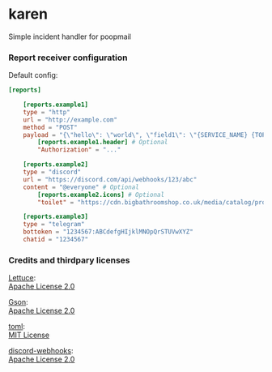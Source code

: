 # karen

Simple incident handler for poopmail

### Report receiver configuration

Default config:
```toml
[reports]

    [reports.example1]
    type = "http"
    url = "http://example.com"
    method = "POST"
    payload = "{\"hello\": \"world\", \"field1\": \"{SERVICE_NAME} {TOPIC} {DESCRIPTION} {TYPE}\"}" # Optional
        [reports.example1.header] # Optional
        "Authorization" = "..."

    [reports.example2]
    type = "discord"
    url = "https://discord.com/api/webhooks/123/abc"
    content = "@everyone" # Optional
        [reports.example2.icons] # Optional
        "toilet" = "https://cdn.bigbathroomshop.co.uk/media/catalog/product/cache/07469e52453ec3e9e92a88c7a63b12d8/h/l/hlb031w_ls_b_new_1000.jpg"

    [reports.example3]
    type = "telegram"
    bottoken = "1234567:ABCdefgHIjklMNOpQrSTUVwXYZ"
    chatid = "1234567"
```

### Credits and thirdpary licenses

[Lettuce](https://github.com/lettuce-io/lettuce-core): \
[Apache License 2.0](https://github.com/lettuce-io/lettuce-core/blob/main/LICENSE)

[Gson](https://github.com/google/gson): \
[Apache License 2.0](https://github.com/google/gson/blob/master/LICENSE)

[toml](https://github.com/Jezza/toml): \
[MIT License](https://github.com/Jezza/toml/blob/master/LICENSE)

[discord-webhooks](https://github.com/MinnDevelopment/discord-webhooks): \
[Apache License 2.0](https://github.com/MinnDevelopment/discord-webhooks/blob/master/LICENSE)